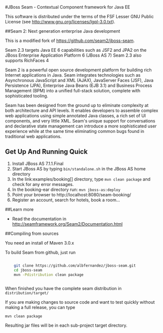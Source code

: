 #JBoss Seam - Contextual Component framework for Java EE


This software is distributed under the terms of the FSF Lesser GNU
Public License (see http://www.gnu.org/licenses/lgpl-3.0.txt). 

##Seam 2: Next generation enterprise Java development

This is a modified fork of https://github.com/seam2/jboss-seam.

Seam 2.3 targets Java EE 6 capabilities such as JSF2 and JPA2 on the JBoss Enterprise Application Platform 6 (JBoss AS 7) 
Seam 2.3 also supports RichFaces 4

Seam 2 is a powerful open source development platform for building rich Internet applications in Java. Seam integrates technologies such as Asynchronous JavaScript and XML (AJAX), JavaServer Faces (JSF), Java Persistence (JPA), Enterprise Java Beans (EJB 3.1) and Business Process Management (BPM) into a unified full-stack solution, complete with sophisticated tooling.

Seam has been designed from the ground up to eliminate complexity at both architecture and API levels. It enables developers to assemble complex web applications using simple annotated Java classes, a rich set of UI components, and very little XML. Seam's unique support for conversations and declarative state management can introduce a more sophisticated user experience while at the same time eliminating common bugs found in traditional web applications. 

## Get Up And Running Quick

1. Install JBoss AS 7.1.1.Final  
2. Start JBoss AS by typing `bin/standalone.sh` in the JBoss AS home directory
3. In the link:examples/booking[] directory, type `mvn clean package` and check  for any error messages.
4. In the booking-ear directory run:
    `mvn jboss-as:deploy`   
5. Point your browser to http://localhost:8080/seam-booking/      
6. Register an account, search for hotels, book a room...

##Learn more

* Read the documentation in http://seamframework.org/Seam2/Documentation.html


##Compiling from sources

You need an install of Maven 3.0.x


To build Seam from github, just run 

```bash

	git clone https://github.com/albfernandez/jboss-seam.git
	cd jboss-seam
	mvn -Pdistribution clean package
	
``` 

When finished you have the complete seam distribution in ``distribution/target/``

If you are making changes to source code and want to test quickly without making a full release, you can type

    mvn clean package

Resulting jar files will be in each sub-project target directory.
